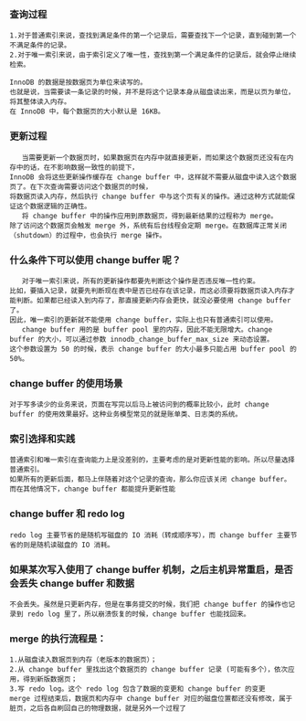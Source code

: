 ### 查询过程
    1.对于普通索引来说，查找到满足条件的第一个记录后，需要查找下一个记录，直到碰到第一个不满足条件的记录。
    2.对于唯一索引来说，由于索引定义了唯一性，查找到第一个满足条件的记录后，就会停止继续检索。
    
    InnoDB 的数据是按数据页为单位来读写的。
    也就是说，当需要读一条记录的时候，并不是将这个记录本身从磁盘读出来，而是以页为单位，将其整体读入内存。
    在 InnoDB 中，每个数据页的大小默认是 16KB。

### 更新过程
       当需要更新一个数据页时，如果数据页在内存中就直接更新，而如果这个数据页还没有在内存中的话，在不影响数据一致性的前提下，
    InnoDB 会将这些更新操作缓存在 change buffer 中，这样就不需要从磁盘中读入这个数据页了。在下次查询需要访问这个数据页的时候，
    将数据页读入内存，然后执行 change buffer 中与这个页有关的操作。通过这种方式就能保证这个数据逻辑的正确性。
       将 change buffer 中的操作应用到原数据页，得到最新结果的过程称为 merge。
    除了访问这个数据页会触发 merge 外，系统有后台线程会定期 merge。在数据库正常关闭（shutdown）的过程中，也会执行 merge 操作。
    
### 什么条件下可以使用 change buffer 呢？
       对于唯一索引来说，所有的更新操作都要先判断这个操作是否违反唯一性约束。
    比如，要插入记录，就要先判断现在表中是否已经存在该记录，而这必须要将数据页读入内存才能判断。如果都已经读入到内存了，那直接更新内存会更快，就没必要使用 change buffer 了。
    因此，唯一索引的更新就不能使用 change buffer，实际上也只有普通索引可以使用。
       change buffer 用的是 buffer pool 里的内存，因此不能无限增大。change buffer 的大小，可以通过参数 innodb_change_buffer_max_size 来动态设置。
    这个参数设置为 50 的时候，表示 change buffer 的大小最多只能占用 buffer pool 的 50%。
    
### change buffer 的使用场景
    对于写多读少的业务来说，页面在写完以后马上被访问到的概率比较小，此时 change buffer 的使用效果最好。这种业务模型常见的就是账单类、日志类的系统。
    
### 索引选择和实践
    普通索引和唯一索引在查询能力上是没差别的，主要考虑的是对更新性能的影响。所以尽量选择普通索引。
    如果所有的更新后面，都马上伴随着对这个记录的查询，那么你应该关闭 change buffer。而在其他情况下，change buffer 都能提升更新性能
    
### change buffer 和 redo log
    redo log 主要节省的是随机写磁盘的 IO 消耗（转成顺序写），而 change buffer 主要节省的则是随机读磁盘的 IO 消耗。
    
### 如果某次写入使用了 change buffer 机制，之后主机异常重启，是否会丢失 change buffer 和数据
    不会丢失。虽然是只更新内存，但是在事务提交的时候，我们把 change buffer 的操作也记录到 redo log 里了，所以崩溃恢复的时候，change buffer 也能找回来。
    
### merge 的执行流程是：
    1.从磁盘读入数据页到内存（老版本的数据页）；
    2.从 change buffer 里找出这个数据页的 change buffer 记录 (可能有多个），依次应用，得到新版数据页；
    3.写 redo log。这个 redo log 包含了数据的变更和 change buffer 的变更
    merge 过程结束后，数据页和内存中 change buffer 对应的磁盘位置都还没有修改，属于脏页，之后各自刷回自己的物理数据，就是另外一个过程了